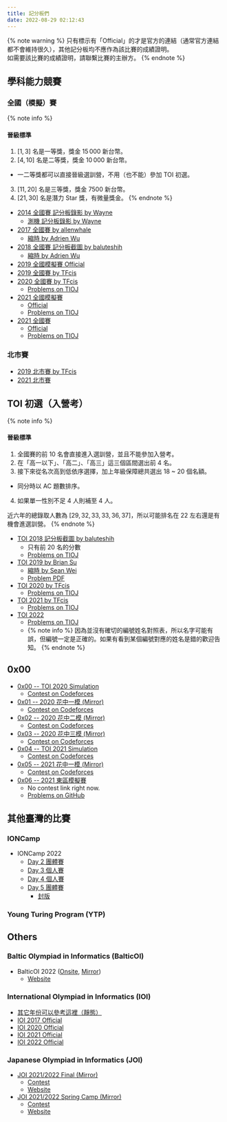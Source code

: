 ```yaml
---
title: 記分板們
date: 2022-08-29 02:12:43
---
```


{% note warning %}
只有標示有「Official」的才是官方的連結（通常官方連結都不會維持很久），其他記分板均不應作為該比賽的成績證明。<br/>
如需要該比賽的成績證明，請聯繫比賽的主辦方。
{% endnote %}

## 學科能力競賽

### 全國（模擬）賽

{% note info %}
#### 晉級標準

1. $[1, 3]$ 名是<span class="medal_au">一等獎</span>，獎金 $15\,000$ 新台幣。
2. $[4, 10]$ 名是<span class="medal_ag">二等獎</span>，獎金 $10\,000$ 新台幣。
  - 一二等獎都可以直接晉級選訓營，不用（也不能）參加 TOI 初選。
3. $[11, 20]$ 名是<span class="medal_cu">三等獎</span>，獎金 $7500$ 新台幣。
4. $[21, 30]$ 名是潛力 Star 獎，有微量獎金。
{% endnote %}

- [2014 全國賽 記分板錄影 by Wayne](https://youtu.be/NoXGjk2QAHU)
  - [測機 記分板錄影 by Wayne](https://youtu.be/mzdljBoWnic)
- [2017 全國賽 by allenwhale](https://allenwhale.github.io/nhspc2017-scoreboard/)
  - [縮時 by Adrien Wu](https://sorahisa.github.io/OI/DumpedRanks/nhspc2017_fin/Ranking.mp4)
- [2018 全國賽 記分板截圖 by baluteshih](https://sorahisa.github.io/OI/DumpedRanks/nhspc2018_fin/Ranking.jpg)
  - [縮時 by Adrien Wu](https://sorahisa.github.io/OI/DumpedRanks/nhspc2018_fin/Ranking.mp4)
- [2019 全國模擬賽 Official](https://pre-nhspc2019.brian.su/ranking/)
- [2019 全國賽 by TFcis](https://cms.tfcis.org/dumprank/rank/rank25/)
- [2020 全國賽 by TFcis](https://cms.tfcis.org/dumprank/rank/rank133/)
  - [Problems on TIOJ](https://tioj.ck.tp.edu.tw/problems/tag/nhspc109)
- [2021 全國模擬賽](https://sorahisa.github.io/OI/DumpedRanks/nhspc2021_sim/ranking/Ranking.html)
  - [Official](https://nhspc.cc/2021/ranking/Ranking.html)
  - [Problems on TIOJ](https://tioj.ck.tp.edu.tw/problems/tag/pre-nhspc-2021)
- [2021 全國賽](https://sorahisa.github.io/OI/DumpedRanks/nhspc2021_fin/ranking/Ranking.html)
  - [Official](https://nthucp.cs.nthu.edu.tw:8890/Ranking.html)
  - [Problems on TIOJ](https://tioj.ck.tp.edu.tw/problems/tag/nhspc110)

### 北市賽

- [2019 北市賽 by TFcis](https://cms.tfcis.org/dumprank/rank/rank18/)
- [2021 北市賽](https://sorahisa.github.io/OI/DumpedRanks/nhspc2021_tpe/ranking/Ranking.html)

## TOI 初選（入營考）

{% note info %}
#### 晉級標準

1. 全國賽的前 10 名會直接進入選訓營，並且不能參加入營考。
2. 在「高一以下」、「高二」、「高三」這三個區間選出前 4 名。
3. 接下來從名次高到低依序選擇，加上年級保障總共選出 18 ~ 20 個名額。
  - 同分時以 AC 題數排序。
4. 如果單一性別不足 4 人則補至 4 人。

近六年的總錄取人數為 $[29, 32, 33, 33, 36, 37]$，所以可能排名在 22 左右還是有機會進選訓營。
{% endnote %}

- [TOI 2018 記分板截圖 by baluteshih](https://sorahisa.github.io/OI/DumpedRanks/toi2018/Ranking.jpg)
  - 只有前 20 名的分數
  - [Problems on TIOJ](https://tioj.ck.tp.edu.tw/problems/tag/2018-TOI-pre)
- [TOI 2019 by Brian Su](https://toi2019-ranking.brian.su/)
  - [縮時 by Sean Wei](https://youtu.be/y6MWll1w5fU)
  - [Problem PDF](https://drive.google.com/drive/folders/1nFhkO9A2bLVvwgGeIOfI4NywcwT9fa21)
- [TOI 2020 by TFcis](https://cms.tfcis.org/dumprank/rank/toi2020/)
  - [Problems on TIOJ](https://tioj.ck.tp.edu.tw/problems/tag/2020-TOI-pre)
- [TOI 2021 by TFcis](https://cms.tfcis.org/dumprank/rank/toi2021/)
  - [Problems on TIOJ](https://tioj.ck.tp.edu.tw/problems/tag/2021-TOI-pre)
- [TOI 2022](https://sorahisa.github.io/OI/DumpedRanks/toi2022/ranking/Ranking.html)
  - [Problems on TIOJ](https://tioj.ck.tp.edu.tw/problems/tag/2022-TOI-pre)
  - {% note info %} 因為並沒有確切的編號姓名對照表，所以名字可能有誤，但編號一定是正確的。如果有看到某個編號對應的姓名是錯的歡迎告知。 {% endnote %}

## 0x00

- [0x00 -- TOI 2020 Simulation](https://sorahisa.github.io/OI/DumpedRanks/0x00/ranking/Ranking.html)
  - [Contest on Codeforces](https://codeforces.com/group/GG44hyrVLY/contest/271250)
- [0x01 -- 2020 花中一模 (Mirror)](https://sorahisa.github.io/OI/DumpedRanks/0x01/ranking/Ranking.html)
  - [Contest on Codeforces](https://codeforces.com/group/GG44hyrVLY/contest/297533)
- [0x02 -- 2020 花中二模 (Mirror)](https://sorahisa.github.io/OI/DumpedRanks/0x02/ranking/Ranking.html)
  - [Contest on Codeforces](https://codeforces.com/group/GG44hyrVLY/contest/298479)
- [0x03 -- 2020 花中三模 (Mirror)](https://sorahisa.github.io/OI/DumpedRanks/0x03/ranking/Ranking.html)
  - [Contest on Codeforces](https://codeforces.com/group/GG44hyrVLY/contest/301661)
- [0x04 -- TOI 2021 Simulation](https://sorahisa.github.io/OI/DumpedRanks/0x04/ranking/Ranking.html)
  - [Contest on Codeforces](https://codeforces.com/group/GG44hyrVLY/contest/316970)
- [0x05 -- 2021 花中一模 (Mirror)](https://sorahisa.github.io/OI/DumpedRanks/0x05/ranking/Ranking.html)
  - [Contest on Codeforces](https://codeforces.com/group/GG44hyrVLY/contest/348662)
- [0x06 -- 2021 東區模擬賽](https://sorahisa.github.io/OI/DumpedRanks/0x06/ranking/Ranking.html)
  - No contest link right now.
  - [Problems on GitHub](https://github.com/SorahISA/OI/tree/master/0x00/Problem/0x06)

## 其他臺灣的比賽

### IONCamp

- IONCamp 2022
  - [Day 2 團體賽](https://sorahisa.github.io/OI/DumpedRanks/ionc2022_d2/ranking/Ranking.html)
  - [Day 3 個人賽](https://sorahisa.github.io/OI/DumpedRanks/ionc2022_d3/ranking/Ranking.html)
  - [Day 4 個人賽](https://sorahisa.github.io/OI/DumpedRanks/ionc2022_d4/ranking/Ranking.html)
  - [Day 5 團體賽](https://sorahisa.github.io/OI/DumpedRanks/ionc2022_d5/ranking/Ranking.html)
    - [封版](https://sorahisa.github.io/OI/DumpedRanks/ionc2022_d5-frozen/ranking/Ranking.html)

### Young Turing Program (YTP)

## Others

### Baltic Olympiad in Informatics (BalticOI)

- BalticOI 2022 ([Onsite](https://sorahisa.github.io/OI/DumpedRanks/balticoi22/ranking/Ranking.html), [Mirror](https://sorahisa.github.io/OI/DumpedRanks/balticoi22-mirror/ranking/Ranking.html))
  - [Website](https://www.boi2022.de/)

### International Olympiad in Informatics (IOI)

- [其它年份可以參考這裡（靜態）](http://stats.ioinformatics.org/)
- [IOI 2017 Official](https://ranking.ioi2017.ir/)
- [IOI 2020 Official](https://ranking.ioi2020.sg/)
- [IOI 2021 Official](https://ranking.ioi2021.sg/)
- [IOI 2022 Official](https://ranking.ioi2022.id/)

### Japanese Olympiad in Informatics (JOI)

- [JOI 2021/2022 Final (Mirror)](https://sorahisa.github.io/OI/DumpedRanks/joi22_fin-mirror/ranking/Ranking.html)
  - [Contest](https://contests.ioi-jp.org/joi-ho-2022/index.html)
  - [Website](https://www.ioi-jp.org/joi/2021/2022-ho/index.html)
- [JOI 2021/2022 Spring Camp (Mirror)](https://sorahisa.github.io/OI/DumpedRanks/joi22_sc-mirror/ranking/Ranking.html)
  - [Contest](https://contests.ioi-jp.org/joi-sp-2022/index.html)
  - [Website](https://www.ioi-jp.org/camp/2022/2022-sp-tasks/index.html)
